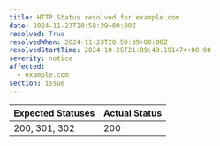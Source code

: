 ```yaml
---
title: HTTP Status resolved for example.com
date: 2024-11-23T20:59:39+00:00Z
resolved: True
resolvedWhen: 2024-11-23T20:59:39+00:00Z
resolvedStartTime: 2024-10-25T21:09:43.191474+00:00
severity: notice
affected:
  - example.com
section: issue
---
```


| Expected Statuses | Actual Status  |
|-------------------|----------------|
| 200, 301, 302 | 200 |
